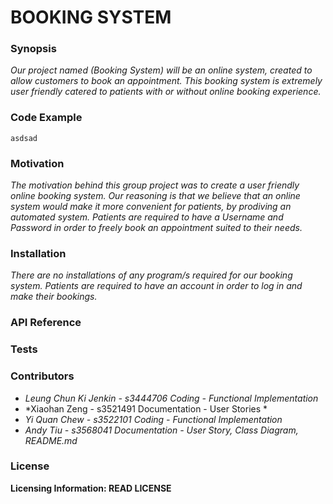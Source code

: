 BOOKING SYSTEM
==

### Synopsis

*Our project named (Booking System) will be an online system, created to allow customers to book an appointment. This booking system is extremely user friendly catered to patients with or without online booking experience.*
    
### Code Example

```
asdsad
```
### Motivation
*The motivation behind this group project was to create a user friendly online booking system. Our reasoning is that we believe that an online system would make it more convenient for patients, by prodiving an automated system. Patients are required to have a Username and Password in order to freely book an appointment suited to their needs.*

### Installation
*There are no installations of any program/s required for our booking system. Patients are required to have an account in order to log in and make their bookings.*

### API Reference

### Tests

### Contributors
* *Leung Chun Ki Jenkin - s3444706 Coding - Functional Implementation* 
* *Xiaohan Zeng - s3521491 Documentation - User Stories *   
* *Yi Quan Chew - s3522101 Coding -  Functional Implementation*
* *Andy Tiu - s3568041 Documentation - User Story, Class Diagram, README.md*


### License

**Licensing Information: READ LICENSE**
